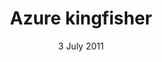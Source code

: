 ---
title: Azure kingfisher
creator: J.J. Harrison
licence: CC BY 3.0
licence-url: https://creativecommons.org/licenses/by/3.0/deed.en
image-url: https://upload.wikimedia.org/wikipedia/commons/7/72/Alcedo_azurea_-_Julatten.jpg
date: 3 July 2011
---
